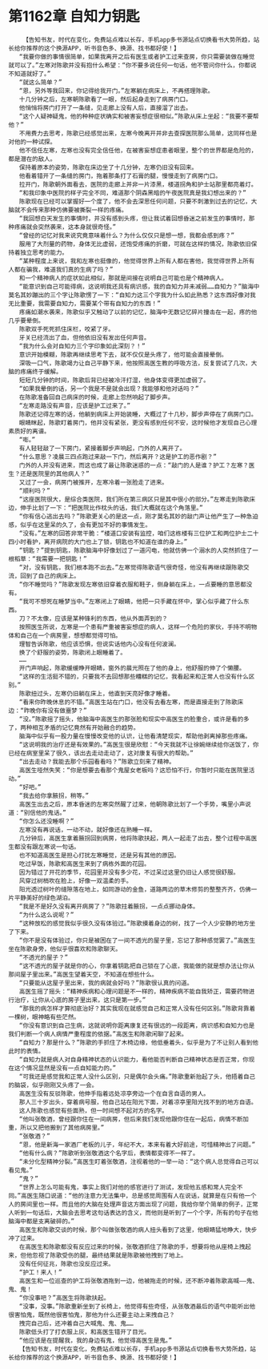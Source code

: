# 第1162章 自知力钥匙
        【告知书友，时代在变化，免费站点难以长存，手机app多书源站点切换看书大势所趋，站长给你推荐的这个换源APP，听书音色多、换源、找书都好使！】
       “我要你做的事情很简单，如果我离开之后有医生或者护工过来查房，你只需要装做在睡觉就可以了。”左寒对陈歌并没有抱什么希望：“你不要多说任何一句话，他不管问你什么，你都说不知道就好了。”
       “就这么简单？”
       “恩，另外等我回来，你记得给我开门。”左寒躺在病床上，不再搭理陈歌。
       十几分钟之后，左寒朝陈歌看了一眼，然后起身走到了病房门口。
       他悄悄将房门打开了一条缝，见走廊上没有人后，直接溜了出去。
       “这个人疑神疑鬼，他的种种症状确实和被害妄想症很相似。”陈歌从床上坐起：“我要不要帮他？”
       不用费力去思考，陈歌已经感觉出来，左寒今晚离开并非去查探医院那么简单，这同样也是对他的一种试探。
       他不信任左寒，左寒也没有完全信任他，在被害妄想症患者眼里，整个的世界都是危险的，都是潜在的敌人。
       保持着原本的姿势，陈歌在床边坐了十几分钟，左寒仍旧没有回来。
       他看着错开了一条缝的房门，拖着那条打了石膏的腿，慢慢走到了病房门口。
       拉开门，陈歌朝外面看去，医院的走廊上并非一片漆黑，楼道拐角和护士站那里都亮着灯。
       “和我印象中医院的样子完全不同，难道那个阴森黑暗的午夜医院真是我幻想出来的？”
       陈歌现在已经可以掌握好一个度了，他不会去深思任何问题，只要不刺激到过去的记忆，大脑就不会传来那种仿佛要被撕裂一样的疼痛。
       “我回想白天发生的事情时，并没有感到头疼，但让我试着回想昏迷之前发生的事情时，那种疼痛就会突然袭来，这本身就很奇怪。”
       “曾经的记忆对我来说究竟意味着什么？为什么仅仅只是想一想，我都会感到疼？”
       服用了大剂量的药物，身体无比虚弱，还饱受疼痛的折磨，可就在这样的情况，陈歌依旧保持着独立思考的能力。
       “某种程度上来说，我和左寒也挺像的，他觉得世界上所有人都在害他，我觉得世界上所有人都在骗我，难道我们真的生病了吗？”
       和一个精神病人的症状如此相似，那就是间接在说明自己可能也是个精神病人。
       “能意识到自己可能得病，这说明我还具有病识感，我的自知力并未减弱……自知力？”脑海中莫名其妙蹦出的三个字让陈歌愣了一下：“自知力这三个字我为什么如此熟悉？这东西好像对我无比重要，我需要自知力，需要某个带有自知力的东西！”
       疼痛如潮水袭来，陈歌似乎又触动了以前的记忆，脑海中无数记忆碎片撞击在一起，疼的他几乎要晕倒。
       陈歌双手死死抓住床栏，咬紧了牙。
       牙关已经流出了血，但他依旧没有发出任何声音。
       “我为什么会对自知力三个字印象如此深刻？！”
       意识开始模糊，陈歌再继续思考下去，就不仅仅是头疼了，他可能会直接晕倒。
       深吸一口气，陈歌竭力让自己平静下来，他按照高医生教的呼吸方法，反复尝试了几次，大脑的疼痛终于缓解。
       短短几分钟的时间，陈歌后背已经被冷汗打湿，他身体变得更加虚弱了。
       “如果我晕倒的话，另一个我是不是就会出现？我能够和他对话吗？”
       在陈歌准备回自己病床的时候，走廊上忽然响起了脚步声。
       “左寒走路没有声音，应该是护工过来了。”
       陈歌还记得左寒的话，他躺到病床上开始装睡，大概过了十几秒，脚步声停在了病房门口。
       眼睛眯起，陈歌盯着房门，他并没有紧张，更没有感到任何不安，这时候他才发现自己心理素质好的离谱。
       “嘭。”
       有人轻轻敲了一下房门，紧接着脚步声响起，门外的人离开了。
       “什么意思？凌晨三四点跑过来敲一下门，然后离开？这是护工的恶作剧？”
       门外的人并没有进来，而这也成了最让陈歌迷惑的一点：“敲门的人是谁？护工？左寒？医生？还是医院里的其他病人？”
       又过了一会，病房门被推开，左寒冷着一张脸走了进来。
       “顺利吗？”
       “这座医院很大，是综合类医院，我们所在第三病区只是其中很小的部分。”左寒走到陈歌床边，伸手比划了一下：“把医院比作枕头的话，我们大概就在这个角落里。”
       “你有信心逃出去吗？”陈歌更关心的是这一点，刚才莫名其妙的敲门声让他产生了一种急迫感，似乎在这里呆的久了，会有更加不好的事情发生。
       “没有。”左寒的回答非常干脆：“楼道口安装有监控，咱们这栋楼有三位护工和两位护士二十四小时看护，离开病院的大门也上了锁，钥匙也不知道在谁的身上。”
       “钥匙？”提到钥匙，陈歌脑海中好像划过了一道闪电，他就仿佛一个溺水的人突然抓住了一根稻草：“我需要一把钥匙！”
       “对，没有钥匙，我们根本跑不出去。”左寒觉得陈歌语气很奇怪，他没有再继续跟陈歌交流，回到了自己的病床上。
       “你不睡觉吗？”陈歌发现左寒依旧穿着衣服和鞋子，侧身躺在床上，一点要睡的意思都没有。
       “我可不想死在睡梦当中。”左寒闭上了眼睛，他把一只手藏在怀中，掌心似乎藏了什么东西。
       刀？不太像，应该是某种锋利的东西，他从外面弄到的？
       按照医生所说，左寒是一个患有严重被害妄想症的病人，这样一个危险的家伙，手持不明物体和自己在一个病房里，想想都觉得可怕。
       理智告诉陈歌，他应该恐惧，但说实话他内心没有任何波澜。
       换了个舒服的姿势，陈歌闭上眼睡着了。
       ……
       开门声响起，陈歌缓缓睁开眼睛，窗外的晨光照在了他的身上，他舒服的伸了个懒腰。
       “这样的生活挺不错的，只要我不去回想那些糟糕的记忆，我看起来和正常人也没有什么区别。”
       陈歌扭过头，左寒仍旧躺在床上，他直到天亮好像才睡着。
       “看来你昨晚休息的不错。”高医生站在门口，他没有去看左寒，而是直接走到了陈歌床边：“昨晚你有没有做噩梦？”
       “没。”陈歌摇了摇头，他脑海中高医生的那张脸和现实中高医生的脸重合，或许是看的多了，两种相互矛盾的记忆竟然有开始融合的趋势。
       脑海中似乎有一股力量在慢慢改变他的认识，让他看清楚现实，帮助他剥离掉那些疼痛。
       “这说明我的治疗还是有效果的。”高医生很是欣慰：“今天我就不让徐婉继续给你送饭了，你已经在病室里呆了很久，该出去走动走动了，这对康复有很大的帮助。”
       “出去走动？我能去那个乐园看看吗？”陈歌立刻来了精神。
       高医生哑然失笑：“你是想要去看那个鬼屋女老板吗？这恐怕不行，你暂时只能在医院里活动。”
       “好吧。”
       “我去给你拿腋拐，稍等。”
       高医生出去之后，原本昏迷的左寒突然醒了过来，他朝陈歌比划了一个手势，嘴里小声说道：“别信他的鬼话。”
       “你怎么还没睡啊？”
       左寒没有再说话，一动不动，就好像还在熟睡一样。
       几分钟后，高医生拿着腋拐回到病房，他将陈歌扶起，两人一起走了出去，整个过程中高医生都没有跟左寒说一句话。
       也不知道高医生是担心打扰左寒睡觉，还是另有其他的原因。
       吃过早饭，陈歌和高医生来到了病栋外面的花园。
       因为错过了开花的季节，花园里并没有多少花，不过呆过这里仍旧让人感觉很舒服。
       风穿过树梢吹在脸上，好像一双温柔的手。
       阳光透过树叶的缝隙落在地上，如同游动的金鱼，道路两边的草木修剪的整整齐齐，仿佛一片平静美好的绿色湖泊。
       “我是不是好久没有离开病房了？”陈歌拄着腋拐，一点点挪动身体。
       “为什么这么说呢？”
       “这种放松的感觉我似乎很久没有体验过。”陈歌摸着身边的树，找了一个人少安静的地方坐了下来。
       “你不是没有体验过，你只是被困在了一间不透光的屋子里，忘记了那种感觉罢了。”高医生坐在陈歌身旁，他似乎很喜欢和陈歌聊天。
       “不透光的屋子？”
       “这不透光的屋子就是你的心，你拿着钥匙把自己锁在了心底，我能做的就是想办法让你从那间屋子里出来。”高医生望着天空，不知道在想些什么。
       “只要能从这屋子里出来，我的病就会好吗？”陈歌很认真的问道。
       高医生摇了摇头：“精神疾病和心理问题是不一样的，精神疾病不能自我矫正，需要药物进行治疗，让你从心底的房子里出来，这只是第一步。”
       “那我的病怎样才算彻底治好？其实我现在就感觉自己和正常人没有任何区别。”陈歌背靠着一棵树，眼神略有些茫然。
       “你没有意识到自己生病，这就说明你距离康复还有很远的一段距离，病识感和自知力也是我们判断一个病人病情严重程度的依据。”高医生和陈歌闲聊了起来。
       “自知力？那是什么？”陈歌的手抓住了木椅边缘，他低垂着头，似乎是为了不让别人看到他此时的表情。
       “自知力就是病人对自身精神状态的认识能力，看他能否判断自己精神状态是否正常，你现在这个情况显然是没有一点自知能力的。”
       “可我还是感觉我和正常人没什么区别，只是偶尔会头痛。”陈歌重新抬起了头，他捂着自己的脑袋，似乎刚刚又头疼了一会。
       高医生没有反驳陈歌，他伸手指着远处凉亭旁边一个在自言自语的男人。
       那人三十岁出头，穿着病号服，他自己站在阳光下面，对着凉亭里阳光找不到的地方自语。
       这人陈歌也感觉有些面熟，但一时间想不起对方的名字。
       “他叫张敬酒，曾经跟你住在一间病房，但后来我们发现他跟你住在一起后，病情不断加重，所以又把他搬到了其他病房里。”
       “张敬酒？”
       “恩，他是新海一家酒厂老板的儿子，年纪不大，本来有着大好前途，可惜精神出了问题。”
       “他有什么病？”陈歌听到张敬酒这个名字后，表情都变得不一样了。
       “未分化型精神分裂。”高医生盯着张敬酒，注视着他的一举一动：“这个病人总觉得自己可以看见鬼。”
       “鬼？”
       “世界上怎么可能有鬼，事实上我们对他的感官进行了测试，发现他五感和常人完全不同。”高医生随口说道：“他的注意力无法集中，总是感觉周围有人在说话，就算是在只有他一个人的房间里也一样。而且他的大脑在处理声音这方面出现了问题，我给你举个简单的例子，正常人听到一句话后，大脑会去思考这句话表达的含义，而他则是听到了一个个字，所有的句子在他脑海中都是支离破碎的。”
       高医生和陈歌交谈的时候，那个叫做张敬酒的病人扭头看到了这里，他眼睛猛地睁大，快步冲了过来。
       在高医生和陈歌都没有反应过来的时候，张敬酒抓住了陈歌的手，想要将他从座椅上拽起来，但他忽视了陈歌受伤的腿，最终结果就是陈歌被他拽到了地上。
       没有任何征兆，陈歌也没反应过来。
       “护工！来人！”
       高医生和一位巡查的护工将张敬酒拖到一边，他被拖走的时候，还不断冲着陈歌高喊——鬼、鬼、鬼！
       “你没事吧？”高医生将陈歌扶起。
       “没事，没事。”陈歌重新坐到了长椅上，他觉得有些奇怪，从张敬酒最后的语气中能听出他很害怕鬼，既然他很害怕鬼，那他为什么还要主动上来拽自己？
       拽完自己后，还冲着自己大喊鬼、鬼、鬼……
       陈歌低头打了打衣服上灰，和高医生错开了目光。
       “他应该是在提醒我，我的身边有鬼，他觉得高医生是鬼。”
       【告知书友，时代在变化，免费站点难以长存，手机app多书源站点切换看书大势所趋，站长给你推荐的这个换源APP，听书音色多、换源、找书都好使！】